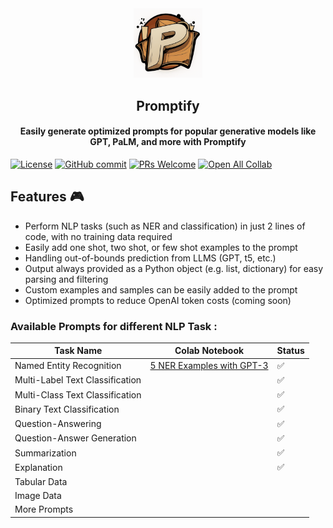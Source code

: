 <div align="center">
<img width="110px" src="./logo/logo.png">
<h2>Promptify</h2></div>
<!-- 
<h2 align="center">Promptify</h2> -->
<h4 align="center"> Easily generate optimized prompts for popular generative models like GPT, PaLM, and more with Promptify</h3>

[![License](https://img.shields.io/badge/License-Apache_2.0-blue.svg)](https://opensource.org/licenses/Apache-2.0)
[![GitHub commit](https://img.shields.io/github/last-commit/monk1337/resp)](https://github.com/promptslab/Promptify/commits/main)
[![PRs Welcome](https://img.shields.io/badge/PRs-welcome-brightgreen.svg?style=flat-square)](http://makeapullrequest.com)
[![Open All Collab](https://colab.research.google.com/assets/colab-badge.svg)](#)







<h2>Features 🎮 </h2>
<ul>
  <li> Perform NLP tasks (such as NER and classification) in just 2 lines of code, with no training data required</li>
  <li> Easily add one shot, two shot, or few shot examples to the prompt</li>
  <li> Handling out-of-bounds prediction from LLMS (GPT, t5, etc.)
  <li> Output always provided as a Python object (e.g. list, dictionary) for easy parsing and filtering</li>
  <li> Custom examples and samples can be easily added to the prompt</li>
  <li> Optimized prompts to reduce OpenAI token costs (coming soon)</li>
</ul>


### Available Prompts for different NLP Task :

| Task Name | Colab Notebook | Status |
|-------------|-------|-------|
| Named Entity Recognition | [5 NER Examples with GPT-3](https://colab.research.google.com/drive/11l9d-Y2xFlGHSvoEhSS3D14RzeYJiKpd?usp=sharing) | ✅  |
| Multi-Label Text Classification | | ✅    |
| Multi-Class Text Classification | | ✅    |
| Binary Text Classification  | | ✅    |
| Question-Answering | | ✅    |
| Question-Answer Generation | | ✅    |
| Summarization  | | ✅    |
| Explanation    | | ✅    |
| Tabular Data | |    |
| Image Data | |     |
| More Prompts | |     |


